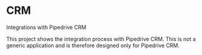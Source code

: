 # CRM
Integrations with Pipedrive CRM

This project shows the integration process with Pipedrive CRM. This is not a generic application and is therefore designed only for Pipedrive CRM.
